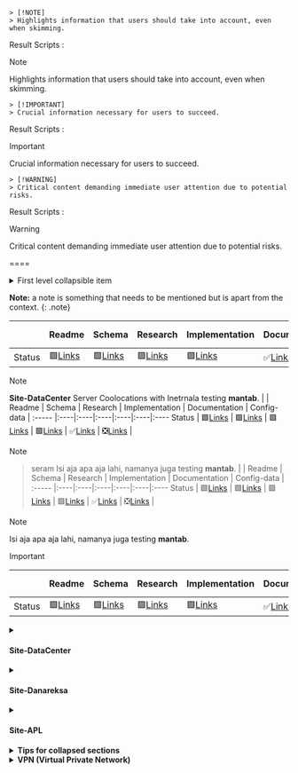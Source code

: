 
```
> [!NOTE] 
> Highlights information that users should take into account, even when skimming.
```
Result  Scripts :
> [!NOTE] 
> Highlights information that users should take into account, even when skimming.

```
> [!IMPORTANT] 
> Crucial information necessary for users to succeed.
```
Result  Scripts :
> [!IMPORTANT] 
> Crucial information necessary for users to succeed.

```
> [!WARNING] 
> Critical content demanding immediate user attention due to potential risks.
```
Result  Scripts :
> [!WARNING]
> Critical content demanding immediate user attention due to potential risks.


====


<details>
<summary markdown="span">First level collapsible item</summary>
**Lorem ipsum dolor sit amet...**
<details markdown="1">
<summary markdown="span">Second level collapsible item</summary>
   
|  | Readme | Schema | Research | Implementation | Documentation | Config-data |
|:----- |:----|:----|:----|:----|:----|:----
| Status | &#129001;[Links]() | &#129001;[Links]() | &#129001;[Links]() | &#129001;[Links]() | :white_check_mark:[Links]() | :negative_squared_cross_mark:[Links]() |

</details>
</details>

**Note:** a note is something that needs to be mentioned but is apart from the context.
{: .note}



|  | Readme | Schema | Research | Implementation | Documentation | Config-data |
|:----- |:----|:----|:----|:----|:----|:----
| Status | &#129001;[Links]() | &#129001;[Links]() | &#129001;[Links]() | &#129001;[Links]() | :white_check_mark:[Links]() | :negative_squared_cross_mark:[Links]() |


> [!NOTE] 
> **Site-DataCenter** Server Coolocations with Inetrnala testing **mantab**. 
> |  | Readme | Schema | Research | Implementation | Documentation | Config-data |
> :----- |:----|:----|:----|:----|:----|:----
>  Status | &#129001;[Links]() | &#129001;[Links]() | &#129001;[Links]() | &#129001;[Links]() | :white_check_mark:[Links]() | :negative_squared_cross_mark:[Links]() |

> [!NOTE]
>> seram Isi aja apa aja lahi, namanya juga testing **mantab**. 
>> |  | Readme | Schema | Research | Implementation | Documentation | Config-data |
>> :----- |:----|:----|:----|:----|:----|:----
>>  Status | &#129001;[Links]() | &#129001;[Links]() | &#129001;[Links]() | &#129001;[Links]() | :white_check_mark:[Links]() | :negative_squared_cross_mark:[Links]() |

> [!NOTE] 
> Isi aja apa aja lahi, namanya juga testing **mantab**.
>> [!IMPORTANT]
>> |  | Readme | Schema | Research | Implementation | Documentation | Config-data |
>> :----- |:----|:----|:----|:----|:----|:----
>>  Status | &#129001;[Links]() | &#129001;[Links]() | &#129001;[Links]() | &#129001;[Links]() | :white_check_mark:[Links]() | :negative_squared_cross_mark:[Links]() |





<details>
<summary><h4>Site-DataCenter</h4></summary>

> [!NOTE] 
> Isi aja apa aja lahi, namanya juga testing **mantab**. 
> |  | Readme | Schema | Research | Implementation | Documentation | Config-data |
> :----- |:----|:----|:----|:----|:----|:----
>  Status | &#129001;[Links]() | &#129001;[Links]() | &#129001;[Links]() | &#129001;[Links]() | :white_check_mark:[Links]() | :negative_squared_cross_mark:[Links]() |
</details>

<details>
<summary><h4>Site-Danareksa</h4></summary>

> [!NOTE] 
> Isi aja apa aja lahi, namanya juga testing **mantab**. 
> |  | Readme | Schema | Research | Implementation | Documentation | Config-data |
> :----- |:----|:----|:----|:----|:----|:----
>  Status | &#129001;[Links]() | &#129001;[Links]() | &#129001;[Links]() | &#129001;[Links]() | :white_check_mark:[Links]() | :negative_squared_cross_mark:[Links]() |
</details>

<details>
<summary><h4>Site-APL</h4></summary>

> [!NOTE] 
> Isi aja apa aja lahi, namanya juga testing **mantab**. 
> |  | Readme | Schema | Research | Implementation | Documentation | Config-data |
> :----- |:----|:----|:----|:----|:----|:----
>  Status | &#129001;[Links]() | &#129001;[Links]() | &#129001;[Links]() | &#129001;[Links]() | :white_check_mark:[Links]() | :negative_squared_cross_mark:[Links]() |
</details>

<details>
<summary> <b>Tips for collapsed sections</b> </summary>

### You can add a header
You can add text within a collapsed section. 
|  | Readme | Schema | Research | Implementation | Documentation | Config-data |
|:----- |:----|:----|:----|:----|:----|:---- |
| Status | &#129001;[Links]() | &#129001;[Links]() | &#129001;[Links]() | &#129001;[Links]() | :white_check_mark:[Links]() | :negative_squared_cross_mark:[Links]() |

```ruby
   puts "Hello World"
```
</details>


<details>
<summary><b>VPN (Virtual Private Network)</b></summary>
kasjdksa aksdkashd kasdkhaskdh **bagusnya** gimana yah ?.. kurang estetik nih
  
> [!NOTE] 
> Isi aja apa aja lahi, namanya juga testing **mantab**. 
> |  | Readme | Schema | Research | Implementation | Documentation | Config-data |
> :----- |:----|:----|:----|:----|:----|:----
>  Status | &#129001;[Links]() | &#129001;[Links]() | &#129001;[Links]() | &#129001;[Links]() | :white_check_mark:[Links]() | :negative_squared_cross_mark:[Links]() |
</details>



